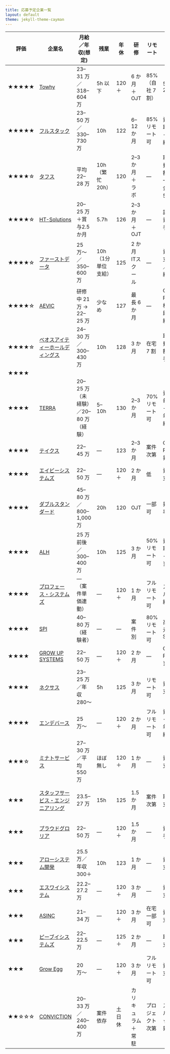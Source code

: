 ```yaml
---
title: 応募予定企業一覧
layout: default
theme: jekyll-theme-cayman　
---
```


| 評価 | 企業名 | 月給／年収(想定) | 残業 | 年休 | 研修 | リモート | 資格手当・昇給 | 特徴 |
|--|--|--|--|--|--|--|--|--|
| ★★★★★ | [Towhy](https://jp.stanby.com/r_8fcfb91f2182bc18436d6ffda8464780) | 23–31 万／318–604 万 | 5h 以下 | 120＋ | 6 か月＋OJT | 85%（自社 7 割） | 5k–20k | 自社開発比率高 |
| ★★★★★ | [フルスタック](https://en-gage.net/user/search/desc/13884791/) | 23–50 万／330–730 万 | 10h | 122 | 6–12 か月 | 85% リモート可 | 資格取得＋昇給年2 | 学習費全額・手当充実 |
| ★★★★☆ | [タフス](https://xn--pckua2a7gp15o89zb.com/jb/ffacb4ba5b916b6c40d738e093596243) | 平均 22–28 万 | 10h（繁忙 20h） | 120 | 2–3 か月＋ラボ | ― | 取得費全額＋一時金 2–50 万 | 決算賞与・未経験 99% |
| ★★★★☆ | [HT-Solutions](https://xn--pckua2a7gp15o89zb.com/jb/l1265402917bfa96f5102d344a809fe32) | 20–25 万＋賞与2.5 か月 | 5.7h | 126 | 2–3 か月＋OJT | ― | 認定資格手当 | 有休取得率 70% |
| ★★★★☆ | [ファーストデータ](https://xn--pckua2a7gp15o89zb.com/jb/l867b54754377e2387d8e887dd59192f6) | 25 万〜／350–600 万 | 10h（1分単位支給） | 125 | 2 か月 ITスクール | ― | 資格支援／昇給有 | 自社サービス＋受託 |
| ★★★★☆ | [AEVIC](https://xn--pckua2a7gp15o89zb.com/jb/l2fd2a318fb865935d07831aea78d5e1e) | 研修中 21 万 → 22–25 万 | 少なめ | 127 | 最長 6 か月 | ― | OCJ-P 合格で即昇給 | React 等フロント学習可 |
| ★★★★☆ | [ベオスアイティーホールディングス](https://xn--pckua2a7gp15o89zb.com/jbi/d676168f25951c0daf32e404f9ac0ce1) | 24–30 万／300–430 万 | 10h | 128 | 3 か月 | 在宅 7 割 | 取得費全額＋手当 | 独自"ちゅら休暇" 等 |
| ★★★★ |
| ★★★★ | [TERRA](https://en-gage.net/terra-ltd/) | 20–25 万（未経験）／20–80 万（経験） | 5–10h | 130 | 2–3 か月 | 70% リモート可 | 資格毎月＋永年昇給 | 上京支援・社宅あり |
| ★★★★ | [テイクス](https://xn--pckua2a7gp15o89zb.com/jb/b4020dbffa8b5ef4f3cb16727b37d0d9) | 22–45 万 | ― | 123 | 2–3 か月 | 案件次第 | OCJ-P 即昇給 | React 研修等 |
| ★★★★ | [エイビーシステムズ](https://xn--pckua2a7gp15o89zb.com/jb/3a0662e5a512f1dce2e2030dc5014a08) | 22–50 万 | ― | 120＋ | 2 か月 | 低 | 資格支援 | Java 研修必須 |
| ★★★★ | [ダブルスタンダード](https://xn--pckua2a7gp15o89zb.com/jb/0f0143a4e36b261c85960390d1185d85) | 45–80 万／800–1,000 万 | 20h | 120 | OJT | 一部可 | 昇給率高 | PL/PM 採用 |
| ★★★★ | [ALH](https://xn--pckua2a7gp15o89zb.com/jb/ff91354f0b963d0ec2d24348aab9d24f) | 25 万前後／300–400 万 | 10h | 125 | 3 か月 | 50% リモート可 | 資格取得＋手当 | 研修ラボあり |
| ★★★★ | [プロフェース・システムズ](https://xn--pckua2a7gp15o89zb.com/jb/2e10328e0b2171ad7be02fe8640b9fab) | —（案件単価連動） | ― | 120＋ | 1 か月 | フルリモート可 | スキル昇給 | 自社受託＋SES |
| ★★★★ | [SPI](https://xn--pckua2a7gp15o89zb.com/jb/930734bb6e9f4e5bbb3e2d89adbceae8) | 40–80 万（経験者） | ― | ― | 案件別 | 80% リモート可 | 高還元 SES | 大型案件＆残業少 |
| ★★★★ | [GROW UP SYSTEMS](https://xn--pckua2a7gp15o89zb.com/jb/2ae7e5e853ee1bc74d2c4aa1bea1261c) | 22–50 万 | ― | 120＋ | 2 か月 | ― | OCJ-P 手当 | Java 研修必須 |
| ★★★★ | [ネクサス](https://xn--pckua2a7gp15o89zb.com/jb/aa17b9bd8e7c4b3787af44c8cff0027b) | 23–25 万／年収 280〜 | 5h | 125 | 3 か月 | リモート可 | 資格支援 | 有休取得率 80% |
| ★★★★ | [エンデバース](https://xn--pckua2a7gp15o89zb.com/jb/1fb148617a8c2cc3b6c02ab73e611b24) | 25 万〜 | ― | 120＋ | 2 か月 | フルリモート可 | 資格＋永年昇給 | リスキリング支援 |
| ★★★☆ | [ミナトサービス](https://xn--pckua2a7gp15o89zb.com/jbn/e2c8eb669f9e3b70fec055f5f55607c9) | 27–30 万／平均 550 万 | ほぼ無し | 120＋ | 1 か月 | ― | 資格支援 | 寮社宅・住宅手当 |
| ★★★ | [スタッフサービス・エンジニアリング](https://xn--pckua2a7gp15o89zb.com/jb/54fdcec684ff87b36bcfe61f3cfa0d1b) | 23.5–27 万 | 15h | 125 | 1.5 か月 | 案件次第 | 取得支援 | 配属幅広い（客先常駐） |
| ★★★ | [プラウドグロリア](https://xn--pckua2a7gp15o89zb.com/jb/e2f82c7bc5bcbcee43f1f24acddee1b2) | 22–50 万 | ― | 120＋ | 1.5 か月 | ― | 資格手当 | 案件選択・高還元 SES |
| ★★★ | [アローシステム開発](https://xn--pckua2a7gp15o89zb.com/jb/5d0c8e1b71ce7d7eb4cfb9c01a1d2281) | 25.5 万／年収 300＋ | 10h | 123 | 1 か月 | ― | 資格支援 | 20〜30 代中心 |
| ★★★ | [エスワイシステム](https://xn--pckua2a7gp15o89zb.com/jb/579cb78106b1e638da985c2b15fa1e53) | 22.2–27.2 万 | ― | 120＋ | 3 か月 | ― | 資格支援 | 住宅手当・寮あり |
| ★★★ | [ASINC](https://xn--pckua2a7gp15o89zb.com/jb/0cb10fd1cb0dcbb5ce3a39f4e76fd2e3) | 21–34 万 | ― | 120＋ | 3 か月 | 在宅一部可 | 資格支援 | 2 か月 Java 研修 |
| ★★★ | [ピーブイシステムズ](https://xn--pckua2a7gp15o89zb.com/jb/f60b642ffb645e5e70fd9133c4fae2c7) | 22–22.5 万 | ― | 125＋ | 2 か月 | ― | 取得支援 | スクール卒歓迎 |
| ★★★ | [Grow Egg](https://xn--pckua2a7gp15o89zb.com/jb/8625ec95bf2c98b5eb2d2878d4b6d9de) | 20 万〜 | ― | 120＋ | 3 か月 | フルリモート可 | 資格支援 | Python 研修あり |
| ★★☆☆☆ | [CONVICTION](https://tenshoku.mynavi.jp/jobinfo-411899-1-2-1/) | 20–33 万／240–400 万 | 案件依存 | 土日休 | カリキュラム＋常駐 | プロジェクト次第 | スキルアップ昇給 | 副業可／SES色濃い | 